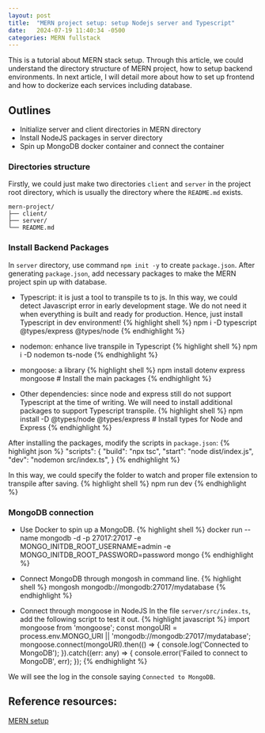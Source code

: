 ```yaml
---
layout: post
title:  "MERN project setup: setup Nodejs server and Typescript"
date:   2024-07-19 11:40:34 -0500
categories: MERN fullstack
---
```

This is a tutorial about MERN stack setup. Through this article, we could understand the directory structure of MERN project, how to setup backend environments. In next article, I will detail more about how to set up frontend and how to dockerize each services including database.

## Outlines
* Initialize server and client directories in MERN directory
* Install NodeJS packages in server directory
* Spin up MongoDB docker container and connect the container


### Directories structure
Firstly, we could just make two directories `client` and `server` in the project root directory, which is usually the directory where the `README.md` exists.
```
mern-project/
├── client/
├── server/
└── README.md
```

### Install Backend Packages

In `server` directory, use command `npm init -y` to create `package.json`.
After generating `package.json`, add necessary packages to make the MERN project spin up with database.

* Typescript: it is just a tool to transpile ts to js. In this way, we could detect Javascript error in early development stage. We do not need it when everything is built and ready for production. Hence, just install Typescript in dev environment!
{% highlight shell %}
npm i -D typescript @types/express @types/node
{% endhighlight %}

* nodemon: enhance live transpile in Typescript
{% highlight shell %}
npm i -D nodemon ts-node
{% endhighlight %}

* mongoose: a library
{% highlight shell %}
npm install dotenv express mongoose        # Install the main packages
{% endhighlight %}

* Other dependencies: since node and express still do not support Typescript at the time of writing. We will need to install additional packages to support Typescript transpile.
{% highlight shell %}
npm install -D @types/node @types/express  # Install types for Node and Express
{% endhighlight %}

After installing the packages, modify the scripts in `package.json`:
{% highlight json %}
"scripts": {
  "build": "npx tsc",
  "start": "node dist/index.js",
  "dev": "nodemon src/index.ts",
}
{% endhighlight %}

In this way, we could specify the folder to watch and proper file extension to transpile after saving.
{% highlight shell %}
npm run dev
{% endhighlight %}

### MongoDB connection
* Use Docker to spin up a MongoDB.
{% highlight shell %}
docker run --name mongodb -d -p 27017:27017 -e MONGO_INITDB_ROOT_USERNAME=admin -e MONGO_INITDB_ROOT_PASSWORD=password mongo
{% endhighlight %}

* Connect MongoDB through mongosh in command line.
{% highlight shell %}
mongosh mongodb://mongodb:27017/mydatabase
{% endhighlight %}

* Connect through mongoose in NodeJS
In the file `server/src/index.ts`, add the following script to test it out.
{% highlight javascript %}
import mongoose from 'mongoose';
const mongoURI = process.env.MONGO_URI || 'mongodb://mongodb:27017/mydatabase';
mongoose.connect(mongoURI).then(() => {
  console.log('Connected to MongoDB');
}).catch((err: any) => {
  console.error('Failed to connect to MongoDB', err);
});
{% endhighlight %}

We will see the log in the console saying `Connected to MongoDB`.

## Reference resources:
[MERN setup](https://blog.logrocket.com/how-to-set-up-node-typescript-express/)
